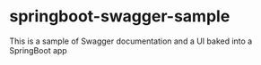 # springboot-swagger-sample
This is a sample of Swagger documentation and a UI baked into a SpringBoot app
